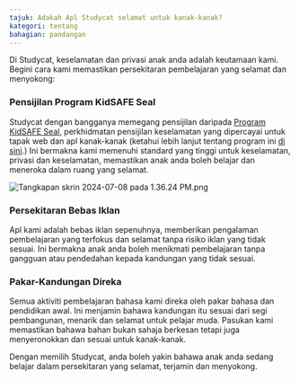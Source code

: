 ```yaml
---
tajuk: Adakah Apl Studycat selamat untuk kanak-kanak?
kategori: tentang
bahagian: pandangan
---
```

Di Studycat, keselamatan dan privasi anak anda adalah keutamaan kami. Begini cara kami memastikan persekitaran pembelajaran yang selamat dan menyokong:


### Pensijilan Program KidSAFE Seal


Studycat dengan bangganya memegang pensijilan daripada [Program KidSAFE Seal](https://www.kidsafeseal.com/certifiedproducts/Studycat_fun_appseries.html), perkhidmatan pensijilan keselamatan yang dipercayai untuk tapak web dan apl kanak-kanak (ketahui lebih lanjut tentang program ini [di sini](https://www.kidsafeseal.com/aboutourprogram.html).) Ini bermakna kami memenuhi standard yang tinggi untuk keselamatan, privasi dan keselamatan, memastikan anak anda boleh belajar dan meneroka dalam ruang yang selamat. 


![Tangkapan skrin 2024-07-08 pada 1.36.24 PM.png](https://help.Studycat.com/hc/article_attachments/34779667893401)


### Persekitaran Bebas Iklan


Apl kami adalah bebas iklan sepenuhnya, memberikan pengalaman pembelajaran yang terfokus dan selamat tanpa risiko iklan yang tidak sesuai. Ini bermakna anak anda boleh menikmati pembelajaran tanpa gangguan atau pendedahan kepada kandungan yang tidak sesuai.


### Pakar\-Kandungan Direka


Semua aktiviti pembelajaran bahasa kami direka oleh pakar bahasa dan pendidikan awal. Ini menjamin bahawa kandungan itu sesuai dari segi pembangunan, menarik dan selamat untuk pelajar muda. Pasukan kami memastikan bahawa bahan bukan sahaja berkesan tetapi juga menyeronokkan dan sesuai untuk kanak-kanak.


Dengan memilih Studycat, anda boleh yakin bahawa anak anda sedang belajar dalam persekitaran yang selamat, terjamin dan menyokong.